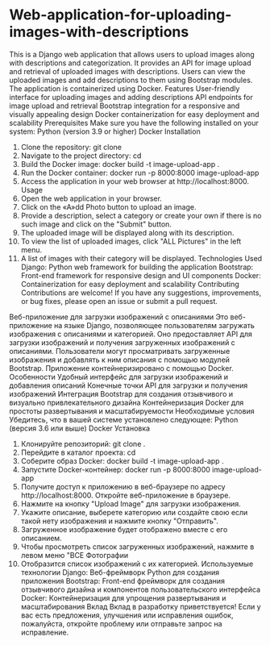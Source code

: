 # Web-application-for-uploading-images-with-descriptions
This is a Django web application that allows users to upload images along with descriptions and categorization. 
It provides an API for image upload and retrieval of uploaded images with descriptions. Users can view the uploaded images and add descriptions to them using Bootstrap modules. 
The application is containerized using Docker.
Features
  User-friendly interface for uploading images and adding descriptions
  API endpoints for image upload and retrieval
  Bootstrap integration for a responsive and visually appealing design
  Docker containerization for easy deployment and scalability
Prerequisites
Make sure you have the following installed on your system:
  Python (version 3.9 or higher)
  Docker
Installation
  1. Clone the repository:  git clone <repository-url>
  2. Navigate to the project directory: cd <project-directory>
  3. Build the Docker image: docker build -t image-upload-app .
  4. Run the Docker container: docker run -p 8000:8000 image-upload-app
  5. Access the application in your web browser at http://localhost:8000.
Usage
  1. Open the web application in your browser.
  2. Click on the «A»dd Photo button to upload an image.
  3. Provide a description, select a category or create your own if there is no such image and click on the "Submit" button.
  4. The uploaded image will be displayed along with its description.
  5. To view the list of uploaded images, click "ALL Pictures" in the left menu.
  6. A list of images with their category will be displayed.
Technologies Used
  Django: Python web framework for building the application
  Bootstrap: Front-end framework for responsive design and UI components
  Docker: Containerization for easy deployment and scalability
Contributing
Contributions are welcome! If you have any suggestions, improvements, or bug fixes, please open an issue or submit a pull request.

Веб-приложение для загрузки изображений с описаниями
Это веб-приложение на языке Django, позволяющее пользователям загружать изображения с описаниями и категорией. 
Оно предоставляет API для загрузки изображений и получения загруженных изображений с описаниями. 
Пользователи могут просматривать загруженные изображения и добавлять к ним описания с помощью модулей Bootstrap. Приложение контейнеризировано с помощью Docker.
Особенности
  Удобный интерфейс для загрузки изображений и добавления описаний
  Конечные точки API для загрузки и получения изображений
  Интеграция Bootstrap для создания отзывчивого и визуально привлекательного дизайна
  Контейнеризация Docker для простоты развертывания и масштабируемости
Необходимые условия
Убедитесь, что в вашей системе установлено следующее:
  Python (версия 3.6 или выше)
  Docker
Установка
  1. Клонируйте репозиторий: git clone <repository-url>.
  2. Перейдите в каталог проекта: cd <project-directory>
  3. Соберите образ Docker: docker build -t image-upload-app .
  4. Запустите Docker-контейнер: docker run -p 8000:8000 image-upload-app
  5. Получите доступ к приложению в веб-браузере по адресу http://localhost:8000.
Откройте веб-приложение в браузере.
  1. Нажмите на кнопку "Upload Image" для загрузки изображения.
  2. Укажите описание, выберете категорию или создайте свою если такой нету  изображения и нажмите кнопку "Отправить".
  3. Загруженное изображение будет отображено вместе с его описанием.
  4. Чтобы просмотреть список загруженных изображений, нажмите в левом меню "ВСЕ Фотографии 
  5. Отобразится список изображений с их категорией.
Используемые технологии
  Django: Веб-фреймворк Python для создания приложения
  Bootstrap: Front-end фреймворк для создания отзывчивого дизайна и компонентов пользовательского интерфейса
  Docker: Контейнеризация для упрощения развертывания и масштабирования
Вклад
Вклад в разработку приветствуется! Если у вас есть предложения, улучшения или исправления ошибок, пожалуйста, откройте проблему или отправьте запрос на исправление.
